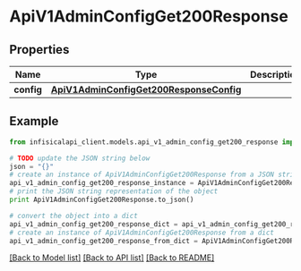 # ApiV1AdminConfigGet200Response


## Properties
Name | Type | Description | Notes
------------ | ------------- | ------------- | -------------
**config** | [**ApiV1AdminConfigGet200ResponseConfig**](ApiV1AdminConfigGet200ResponseConfig.md) |  | 

## Example

```python
from infisicalapi_client.models.api_v1_admin_config_get200_response import ApiV1AdminConfigGet200Response

# TODO update the JSON string below
json = "{}"
# create an instance of ApiV1AdminConfigGet200Response from a JSON string
api_v1_admin_config_get200_response_instance = ApiV1AdminConfigGet200Response.from_json(json)
# print the JSON string representation of the object
print ApiV1AdminConfigGet200Response.to_json()

# convert the object into a dict
api_v1_admin_config_get200_response_dict = api_v1_admin_config_get200_response_instance.to_dict()
# create an instance of ApiV1AdminConfigGet200Response from a dict
api_v1_admin_config_get200_response_from_dict = ApiV1AdminConfigGet200Response.from_dict(api_v1_admin_config_get200_response_dict)
```
[[Back to Model list]](../README.md#documentation-for-models) [[Back to API list]](../README.md#documentation-for-api-endpoints) [[Back to README]](../README.md)


